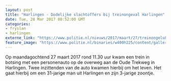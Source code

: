 ```yaml
---
layout: post
title: "Harlingen - Dodelijke slachtoffers bij treinongeval Harlingen"
date: Tue, 28 Mar 2017 08:52:00 GMT
categories: 
- fryslan 
- harlingen 
externe_link: "https://www.politie.nl/nieuws/2017/maart/27/treinongeluk-harlingen.html"
feature_image: "https://www.politie.nl/binaries/w400h225/content/gallery/politie/stockfotos/infra-en-voertuigen/politiehelikopter.jpg"
---
```


Op maandagochtend 27 maart 2017 rond 11.30 uur kwam een trein in botsing met een personenauto op de overweg aan de Oude Trekweg in Harlingen. Twee inzittenden van de auto kwamen hierbij om het leven. Het gaat hierbij om een 31-jarige man uit Harlingen en zijn 3-jarige zoontje.
